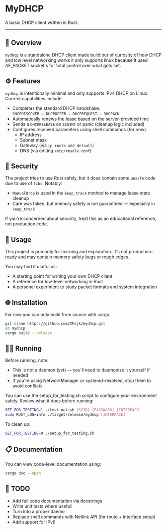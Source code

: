 
# MyDHCP

A basic DHCP client written in Rust.

---

## 🚀 Overview

`mydhcp` is a standalone DHCP client made build out of curiosity of how DHCP and low level networking works it only supports linux because it used AF_PACKET socket's for total control over what gets set.

## ⚙️ Features

`mydhcp` is intentionally minimal and only supports IPv4 DHCP on Linux. Current capabilities include:

- Completes the standard DHCP handshake:  
  `DHCPDISCOVER → DHCPOFFER → DHCPREQUEST → DHCPACK`
- Automatically renews the lease based on the server-provided time
- Sends a `DHCPRELEASE` on `SIGINT` or panic (cleanup logic included)
- Configures received parameters using shell commands (for now)
  - IP address
  - Subnet mask
  - Gateway (via `ip route add default`)
  - DNS (via editing `/etc/resolv.conf`)

## 🫆 Security

The project tries to use Rust safely, but it does contain some `unsafe` code due to use of `libc`. Notably:

- `ManualDrop` is used in the `keep_track` method to manage lease state cleanup
- Care was taken, but memory safety is not guaranteed — especially in `keep_track`

If you're concerned about security, treat this as an educational reference, not production code.

## 💼 Usage

This project is primarily for learning and exploration. It's not production-ready and may contain memory safety bugs or rough edges.

You may find it useful as:

- A starting point for writing your own DHCP client
- A reference for low-level networking in Rust
- A personal experiment to study packet formats and system integration


## 🌐 Installation

For now you can only build from source with cargo.

```bash
git clone https://github.com/XFajk/mydhcp.git
cd mydhcp
cargo build --release
```

## 🏃‍➡️ Running

Before running, note:

- This is not a daemon (yet) — you'll need to daemonize it yourself if needed
- If you're using NetworkManager or systemd-resolved, stop them to avoid conflicts

You can use the setup_for_testing.sh script to configure your environment safely. Review what it does before running:

```bash
SET_FOR_TESTING=1 ./test-net.sh [SSID] [PASSWORD] [INTERFACE]
sudo RUST_LOG=info ./target/release/mydhcp [INTERFACE]
```

To clean up:

```bash
SET_FOR_TESTING=0 ./setup_for_testing.sh
```

## 📋 Documentation

You can view code-level documentation using:

```bash
cargo doc --open
```

## 📝 TODO

- Add full code documentation via docstrings
- Write unit tests where usefull
- Turn into a proper daemo
- Replace shell commands with Netlink API (for route + interface setup)
- Add support for IPv6
